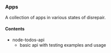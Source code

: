 ### Apps

A collection of apps in various states of disrepair.

#### Contents
  * node-todos-api
    * basic api with testing examples and usage
